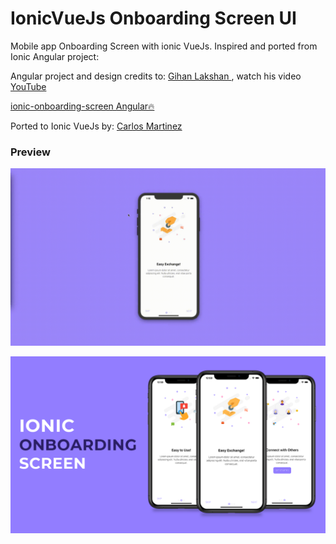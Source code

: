 # IonicVueJs Onboarding Screen UI


Mobile app Onboarding Screen with ionic VueJs.
Inspired and ported from Ionic Angular project:

Angular project and design credits to: <a href="https://github.com/gihan667">Gihan Lakshan
</a>, watch his video [YouTube](https://youtu.be/OGcAuaAQ6s8)


<a href="https://github.com/gihan667/ionic-onboarding-screen">ionic-onboarding-screen Angular🔥</a>

Ported to Ionic VueJs by:
 <a href="https://github.com/cmartinezone">Carlos Martinez
</a>


### Preview

![Preview](introview.gif)

![App UI](preview.png)
